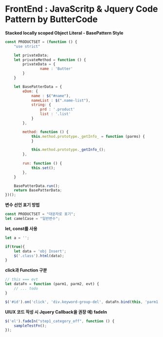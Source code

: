 # FrontEnd : JavaScritp & Jquery Code Pattern by ButterCode

**Stacked locally scoped Object Literal - BasePattern Style**
```javascript
const PRODUCTSET = (function () {
    "use strict"

    let privateData;
    let privateMethod = function () {
        privateData = {
        		name : 'Butter'
        }
    }

    let BasePatterData = {
        eDom: {
            name : $("#name"),
            nameList : $(".name-list"),
            string: {
                prd : '.product'
                list : '.list'
            }
        },

        method: function () {
            this.method.prototype._getInfo_ = function (parms) {
            }

            this.method.prototype._getInfo_();
        },
        
        run: function () { 
            this.set();
        },    
    }

    BasePatterData.run();    
    return BasePatterData;
})();


```
**변수 선언 표기 방법**
```javascript
const PRODUCTSET = "대문자로 표기";
let camelCase = "일반변수";

```



**let, const를 사용**
```javascript
let a = '';

if(true){
    let data = 'obj Insert';
    $('.class').html(data);
}

```


**click과 Function 구분**
```javascript
// this === evt
let dataFn = function (parm1, parm2, evt) {
    // ... todo
}

$('#id').on('click', 'div.keyword-group-del', dataFn.bind(this, 'parm1', 'parm1'));
```



**UIUX 코드 작성 시 Jquery Callback을 권장 예) fadeIn**
```javascript
$('el').fadeIn("step1_category_off", function () {
    sampleTestFn();
});
```
